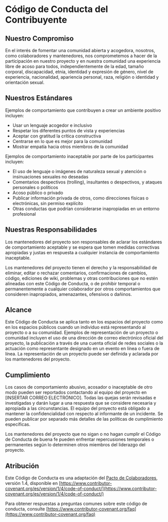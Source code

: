 # Código de Conducta del Contribuyente

## Nuestro Compromiso

En el interés de fomentar una comunidad abierta y acogedora, nosotros, como colaboradores y mantenedores, nos comprometemos a hacer de la participación en nuestro proyecto y en nuestra comunidad una experiencia libre de acoso para todos, independientemente de la edad, tamaño corporal, discapacidad, etnia, identidad y expresión de género, nivel de experiencia, nacionalidad, apariencia personal, raza, religión o identidad y orientación sexual.

## Nuestros Estándares

Ejemplos de comportamiento que contribuyen a crear un ambiente positivo incluyen:

- Usar un lenguaje acogedor e inclusivo
- Respetar los diferentes puntos de vista y experiencias
- Aceptar con gratitud la crítica constructiva
- Centrarse en lo que es mejor para la comunidad
- Mostrar empatía hacia otros miembros de la comunidad

Ejemplos de comportamiento inaceptable por parte de los participantes incluyen:

- El uso de lenguaje o imágenes de naturaleza sexual y atención o insinuaciones sexuales no deseadas
- Comentarios despectivos (trolling), insultantes o despectivos, y ataques personales o políticos
- Acoso público o privado
- Publicar información privada de otros, como direcciones físicas o electrónicas, sin permiso explícito
- Otras conductas que podrían considerarse inapropiadas en un entorno profesional

## Nuestras Responsabilidades

Los mantenedores del proyecto son responsables de aclarar los estándares de comportamiento aceptable y se espera que tomen medidas correctivas apropiadas y justas en respuesta a cualquier instancia de comportamiento inaceptable.

Los mantenedores del proyecto tienen el derecho y la responsabilidad de eliminar, editar o rechazar comentarios, confirmaciones de cambios, código, ediciones de wiki, problemas y otras contribuciones que no estén alineadas con este Código de Conducta, o de prohibir temporal o permanentemente a cualquier colaborador por otros comportamientos que consideren inapropiados, amenazantes, ofensivos o dañinos.

## Alcance

Este Código de Conducta se aplica tanto en los espacios del proyecto como en los espacios públicos cuando un individuo está representando al proyecto o a su comunidad. Ejemplos de representación de un proyecto o comunidad incluyen el uso de una dirección de correo electrónico oficial del proyecto, la publicación a través de una cuenta oficial de redes sociales o la actuación como representante designado en un evento en línea o fuera de línea. La representación de un proyecto puede ser definida y aclarada por los mantenedores del proyecto.

## Cumplimiento

Los casos de comportamiento abusivo, acosador o inaceptable de otro modo pueden ser reportados contactando al equipo del proyecto en [INSERTAR CORREO ELECTRÓNICO]. Todas las quejas serán revisadas e investigadas y darán lugar a una respuesta que se considere necesaria y apropiada a las circunstancias. El equipo del proyecto está obligado a mantener la confidencialidad con respecto al informante de un incidente. Se pueden publicar por separado más detalles de las políticas de cumplimiento específicas.

Los mantenedores del proyecto que no sigan o no hagan cumplir el Código de Conducta de buena fe pueden enfrentar repercusiones temporales o permanentes según lo determinen otros miembros del liderazgo del proyecto.

## Atribución

Este Código de Conducta es una adaptación del [Pacto de Colaboradores](https://www.contributor-covenant.org), versión 1.4, disponible en [https://www.contributor-covenant.org/es/version/1/4/code-of-conduct/](https://www.contributor-covenant.org/es/version/1/4/code-of-conduct/)

Para obtener respuestas a preguntas comunes sobre este código de conducta, consulte [https://www.contributor-covenant.org/faq](https://www.contributor-covenant.org/faq)
